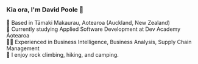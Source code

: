 ### Kia ora, I'm David Poole 🤙
📍 Based in Tāmaki Makaurau, Aotearoa (Auckland, New Zealand)  
🌱 Currently studying Applied Software Development at Dev Academy Aotearoa  
👨‍💻 Experienced in Business Intelligence, Business Analysis, Supply Chain Management  
🧗 I enjoy rock climbing, hiking, and camping.  
